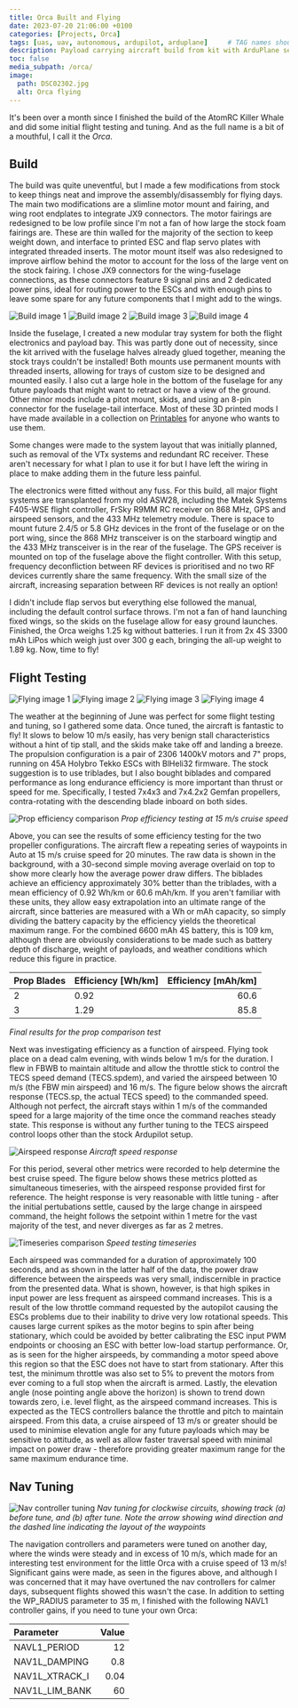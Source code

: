 ```yaml
---
title: Orca Built and Flying
date: 2023-07-20 21:06:00 +0100
categories: [Projects, Orca]
tags: [uas, uav, autonomous, ardupilot, arduplane]     # TAG names should always be lowercase
description: Payload carrying aircraft build from kit with ArduPlane setup
toc: false
media_subpath: /orca/
image:
  path: DSC02302.jpg
  alt: Orca flying
---
```


It's been over a month since I finished the build of the AtomRC Killer Whale and did some initial flight testing and tuning. And as the full name is a bit of a mouthful, I call it the _Orca_.

## Build

The build was quite uneventful, but I made a few modifications from stock to keep things neat and improve the assembly/disassembly for flying days. The main two modifications are a slimline motor mount and fairing, and wing root endplates to integrate JX9 connectors. The motor fairings are redesigned to be low profile since I'm not a fan of how large the stock foam fairings are. These are thin walled for the majority of the section to keep weight down, and interface to printed ESC and flap servo plates with integrated threaded inserts. The motor mount itself was also redesigned to improve airflow behind the motor to account for the loss of the large vent on the stock fairing. I chose JX9 connectors for the wing-fuselage connections, as these connectors feature 9 signal pins and 2 dedicated power pins, ideal for routing power to the ESCs and with enough pins to leave some spare for any future components that I might add to the wings.

![Build image 1](20230505_152632.jpg)
![Build image 2](20230505_152701.jpg)
![Build image 3](DSC02063.jpg)
![Build image 4](20230505_184538.jpg)

Inside the fuselage, I created a new modular tray system for both the flight electronics and payload bay. This was partly done out of necessity, since the kit arrived with the fuselage halves already glued together, meaning the stock trays couldn't be installed! Both mounts use permanent mounts with threaded inserts, allowing for trays of custom size to be designed and mounted easily. I also cut a large hole in the bottom of the fuselage for any future payloads that might want to retract or have a view of the ground. Other minor mods include a pitot mount, skids, and using an 8-pin connector for the fuselage-tail interface. Most of these 3D printed mods I have made available in a collection on [Printables](https://www.printables.com/@samh_278312/collections/636063) for anyone who wants to use them.

Some changes were made to the system layout that was initially planned, such as removal of the VTx systems and redundant RC receiver. These aren't necessary for what I plan to use it for but I have left the wiring in place to make adding them in the future less painful.

The electronics were fitted without any fuss. For this build, all major flight systems are transplanted from my old ASW28, including the Matek Systems F405-WSE flight controller, FrSky R9MM RC receiver on 868 MHz, GPS and airspeed sensors, and the 433 MHz telemetry module. There is space to mount future 2.4/5 or 5.8 GHz devices in the front of the fuselage or on the port wing, since the 868 MHz transceiver is on the starboard wingtip and the 433 MHz transceiver is in the rear of the fuselage. The GPS receiver is mounted on top of the fuselage above the flight controller. With this setup, frequency deconfliction between RF devices is prioritised and no two RF devices currently share the same frequency.  With the small size of the aircraft, increasing separation between RF devices is not really an option!

I didn't include flap servos but everything else followed the manual, including the default control surface throws. I'm not a fan of hand launching fixed wings, so the skids on the fuselage allow for easy ground launches. Finished, the Orca weighs 1.25 kg without batteries. I run it from 2x 4S 3300 mAh LiPos which weigh just over 300 g each, bringing the all-up weight to 1.89 kg. Now, time to fly!

## Flight Testing

![Flying image 1](DSC02202.jpg)
![Flying image 2](DSC02296.jpg)
![Flying image 3](DSC02302.jpg)
![Flying image 4](DSC02350.jpg)

The weather at the beginning of June was perfect for some flight testing and tuning, so I gathered some data. Once tuned, the aircraft is fantastic to fly! It slows to below 10 m/s easily, has very benign stall characteristics without a hint of tip stall, and the skids make take off and landing a breeze. The propulsion configuration is a pair of 2306 1400kV motors and 7" props, running on 45A Holybro Tekko ESCs with BlHeli32 firmware. The stock suggestion is to use triblades, but I also bought biblades and compared performance as long endurance efficiency is more important than thrust or speed for me. Specifically, I tested 7x4x3 and 7x4.2x2 Gemfan propellers, contra-rotating with the descending blade inboard on both sides.

![Prop efficiency comparison](prop_efficiency_comparison.png)
_Prop efficiency testing at 15 m/s cruise speed_

Above, you can see the results of some efficiency testing for the two propeller configurations. The aircraft flew a repeating series of waypoints in Auto at 15 m/s cruise speed for 20 minutes. The raw data is shown in the background, with a 30-second simple moving average overlaid on top to show more clearly how the average power draw differs. The biblades achieve an efficiency approximately 30% better than the triblades, with a mean efficiency of 0.92 Wh/km or 60.6 mAh/km. If you aren't familiar with these units, they allow easy extrapolation into an ultimate range of the aircraft, since batteries are measured with a Wh or mAh capacity, so simply dividing the battery capacity by the efficiency yields the theoretical maximum range. For the combined 6600 mAh 4S battery, this is 109 km, although there are obviously considerations to be made such as battery depth of discharge, weight of payloads, and weather conditions which reduce this figure in practice.

| Prop Blades   | Efficiency [Wh/km] | Efficiency [mAh/km] |
| :------------ | :---------------   | ------:             |
| 2             | 0.92               | 60.6                |
| 3             | 1.29               | 85.8                |
_Final results for the prop comparison test_

Next was investigating efficiency as a function of airspeed. Flying took place on a dead calm evening, with winds below 1 m/s for the duration. I flew in FBWB to maintain altitude and allow the throttle stick to control the TECS speed demand (TECS.spdem), and varied the airspeed between 10 m/s (the FBW min airspeed) and 16 m/s. The figure below shows the aircraft response (TECS.sp, the actual TECS speed) to the commanded speed. Although not perfect, the aircraft stays within 1 m/s of the commanded speed for a large majority of the time once the command reaches steady state. This response is without any further tuning to the TECS airspeed control loops other than the stock Ardupilot setup.

![Airspeed response](airspeed_response.png)
_Aircraft speed response_

For this period, several other metrics were recorded to help determine the best cruise speed. The figure below shows these metrics plotted as simultaneous timeseries, with the airspeed response provided first for reference. The height response is very reasonable with little tuning - after the initial pertubations settle, caused by the large change in airspeed command, the height follows the setpoint within 1 metre for the vast majority of the test, and never diverges as far as 2 metres.

![Timeseries comparison](timeseries_comparison.png)
_Speed testing timeseries_

Each airspeed was commanded for a duration of approximately 100 seconds, and as shown in the latter half of the data, the power draw difference between the airspeeds was very small, indiscernible in practice from the presented data. What is shown, however, is that high spikes in input power are less frequent as airspeed command increases. This is a result of the low throttle command requested by the autopilot causing the ESCs problems due to their inability to drive very low rotational speeds. This causes large current spikes as the motor begins to spin after being stationary, which could be avoided by better calibrating the ESC input PWM endpoints or choosing an ESC with better low-load startup performance. Or, as is seen for the higher airspeeds, by commanding a motor speed above this region so that the ESC does not have to start from stationary. After this test, the minimum throttle was also set to 5% to prevent the motors from ever coming to a full stop when the aircraft is armed. Lastly, the elevation angle (nose pointing angle above the horizon) is shown to trend down towards zero, i.e. level flight, as the airspeed command increases. This is expected as the TECS controllers balance the throttle and pitch to maintain airspeed. From this data, a cruise airspeed of 13 m/s or greater should be used to minimise elevation angle for any future payloads which may be sensitive to attitude, as well as allow faster traversal speed with minimal impact on power draw - therefore providing greater maximum range for the same maximum endurance time.

## Nav Tuning

![Nav controller tuning](nav_tuning.png)
_Nav tuning for clockwise circuits, showing track (a) before tune, and (b) after tune. Note the arrow showing wind direction and the dashed line indicating the layout of the waypoints_

The navigation controllers and parameters were tuned on another day, where the winds were steady and in excess of 10 m/s, which made for an interesting test environment for the little Orca with a cruise speed of 13 m/s! Significant gains were made, as seen in the figures above, and although I was concerned that it may have overtuned the nav controllers for calmer days, subsequent flights showed this wasn't the case. In addition to setting the WP_RADIUS parameter to 35 m, I finished with the following NAVL1 controller gains, if you need to tune your own Orca:

| Parameter       | Value        |
| :------------   | ---------:   |
| NAVL1_PERIOD    | 12           |
| NAV1L_DAMPING   | 0.8          |
| NAV1L_XTRACK_I  | 0.04         |
| NAV1L_LIM_BANK  | 60           |
